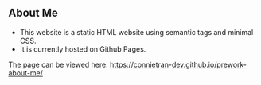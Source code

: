 ## About Me 

* This website is a static HTML website using semantic tags and minimal CSS. 
* It is currently hosted on Github Pages.

The page can be viewed here: https://connietran-dev.github.io/prework-about-me/
